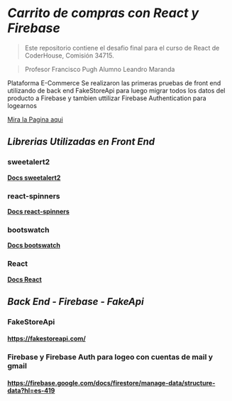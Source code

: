 # <em>Carrito de compras con React y Firebase</em>

>Este repositorio contiene el desafio final  para el curso de React de CoderHouse, Comisión 34715.

>Profesor Francisco Pugh
>Alumno Leandro Maranda

Plataforma E-Commerce 
Se realizaron las primeras pruebas de front end utilizando de back end  FakeStoreApi
para luego migrar todos los datos del producto a Firebase y tambien uttilizar 
Firebase Authentication para logearnos

[Mira la Pagina aqui](https://reacttiendacoder.vercel.app/)

## <em>Librerias Utilizadas en Front End</em>


### sweetalert2
[**Docs sweetalert2**](https://github.com/sweetalert2/sweetalert2)

### react-spinners
[**Docs react-spinners**](https://github.com/davidhu2000/react-spinners2)

### bootswatch
[**Docs bootswatch**](https://github.com/thomaspark/bootswatch/)

### React 
[**Docs React**](https://reactjs.org/docs/getting-started.html)


## <em>Back End - Firebase -  FakeApi</em>


### FakeStoreApi
#### https://fakestoreapi.com/

### Firebase y Firebase Auth para logeo con cuentas de mail y gmail
####  https://firebase.google.com/docs/firestore/manage-data/structure-data?hl=es-419



